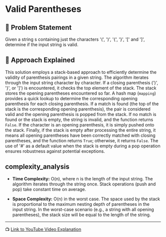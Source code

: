 # Valid Parentheses

## 📝 Problem Statement

Given a string s containing just the characters '(', ')', '{', '}', '[' and ']', determine if the input string is valid.

## 🤔 Approach Explained

This solution employs a stack-based approach to efficiently determine the validity of parenthesis pairings in a given string.  The algorithm iterates through the input string character by character. If a closing parenthesis (')', '}', or ']') is encountered, it checks the top element of the stack. The stack stores the opening parentheses encountered so far.  A hash map (`mapping`) provides a quick lookup to determine the corresponding opening parenthesis for each closing parenthesis.  If a match is found (the top of the stack is the corresponding opening parenthesis), the pair is considered valid and the opening parenthesis is popped from the stack. If no match is found or the stack is empty, the string is invalid, and the function returns `False`. If the character is an opening parenthesis, it is simply pushed onto the stack. Finally, if the stack is empty after processing the entire string, it means all opening parentheses have been correctly matched with closing parentheses, and the function returns `True`; otherwise, it returns `False`. The use of '#' as a default value when the stack is empty during a pop operation ensures robustness against potential exceptions.

##  complexity_analysis

-   **Time Complexity:** O(n), where n is the length of the input string. The algorithm iterates through the string once.  Stack operations (push and pop) take constant time on average.

-   **Space Complexity:** O(n) in the worst case. The space used by the stack is proportional to the maximum nesting depth of parentheses in the input string. In the worst-case scenario (e.g., a string with all opening parentheses), the stack size will be equal to the length of the string.


---

📺 [Link to YouTube Video Explanation](your-youtube-link-here)
